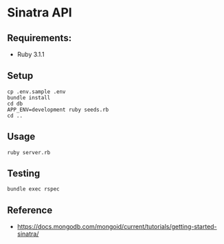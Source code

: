 # Sinatra API

## Requirements:

- Ruby 3.1.1

## Setup

```shell
cp .env.sample .env
bundle install
cd db
APP_ENV=development ruby seeds.rb
cd ..
```

## Usage

```shell
ruby server.rb
```

## Testing

```shell
bundle exec rspec
```

## Reference

- https://docs.mongodb.com/mongoid/current/tutorials/getting-started-sinatra/
